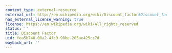```yaml
---
content_type: external-resource
external_url: http://en.wikipedia.org/wiki/Discount_factor#Discount_factor
has_external_license_warning: true
license: https://en.wikipedia.org/wiki/All_rights_reserved
status: ''
title: Discount Factor
uid: fea5b740-08a2-4fc9-98be-205ae425cc7d
wayback_url: ''
---
```

